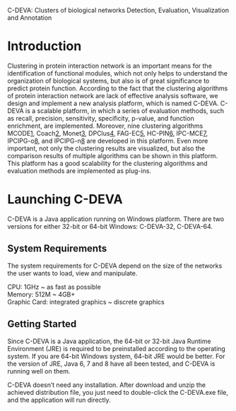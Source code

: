 C-DEVA: Clusters of biological networks Detection, Evaluation, Visualization and Annotation

# Introduction #

<p>Clustering in protein interaction network is an important means for the identification of functional modules, which not only helps to understand the organization of biological systems, but also is of great significance to predict protein function. According to the fact that the clustering algorithms of protein interaction network are lack of effective analysis software, we design and implement a new analysis platform, which is named C-DEVA. C-DEVA is a scalable platform, in which a series of evaluation methods, such as recall, precision, sensitivity, specificity, p-value, and function enrichment, are implemented. Moreover, nine clustering algorithms MCODE<a href='1.md'>1</a>, Coach<a href='2.md'>2</a>, Monet<a href='3.md'>3</a>, DPClus<a href='4.md'>4</a>, FAG-EC<a href='5.md'>5</a>, HC-PIN<a href='6.md'>6</a>, IPC-MCE<a href='7.md'>7</a>, IPCIPG-o<a href='8.md'>8</a>, and IPCIPG-n<a href='8.md'>8</a> are developed in this platform. Even more important, not only the clustering results are visualized, but also the comparison results of multiple algorithms can be shown in this platform. This platform has a good scalability for the clustering algorithms and evaluation methods are implemented as plug-ins.</p>


# Launching C-DEVA #

<p>C-DEVA is a Java application running on Windows platform. There are two versions for either 32-bit or 64-bit Windows: C-DEVA-32, C-DEVA-64. </p>

## System Requirements ##
<p>The system requirements for C-DEVA depend on the size of the networks the user wants to load, view and manipulate.</p>

CPU: 1GHz ~ as fast as possible <br>
Memory: 512M ~ 4GB+ <br>
Graphic Card: integrated graphics ~ discrete graphics <br>

<h2>Getting Started</h2>
<p>Since C-DEVA is a Java application, the 64-bit or 32-bit Java Runtime Environment (JRE) is required to be preinstalled according to the operating system. If you are 64-bit Windows system, 64-bit JRE would be better. For the version of JRE, Java 6, 7 and 8 have all been tested, and C-DEVA is running well on them. </p>
<p>C-DEVA doesn’t need any installation. After download and unzip the achieved distribution file, you just need to double-click the C-DEVA.exe file, and the application will run directly. </p>